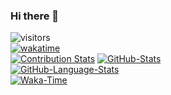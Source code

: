 ### Hi there 👋
![visitors](https://visitor-badge.laobi.icu/badge?page_id=Glucy-2.Glucy-2)  
[![wakatime](https://wakatime.com/badge/user/0235aeed-6eff-4810-84c2-cb5ca69a64d8.svg)](https://wakatime.com/@Glucy2)  
[![Contribution Stats](https://github-contribution-stats.vercel.app/api/?username=Glucy-2)](https://github.com/LordDashMe/github-contribution-stats/)
[![GitHub-Stats](https://github-readme-stats.vercel.app/api?username=Glucy-2&theme=transparent&show_icons=true&count_private=true)](https://github.com/anuraghazra/github-readme-stats)  
[![GitHub-Language-Stats](https://github-stats-josstorer.vercel.app/api/top-langs/?username=Glucy-2&count_private=true&title_color=006AFF&icon_color=0579C3&text_color=417E87&bg_color=00000000&layout=compact&exclude_repo=-,Draw-Numbers,Garbage-Classification-Search)](https://github.com/anuraghazra/github-readme-stats)  
[![Waka-Time](https://github-readme-stats.vercel.app/api/wakatime?username=Glucy2&theme=transparent&layout=compact)](https://wakatime.com/@Glucy2)  
